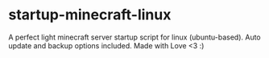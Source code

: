 # startup-minecraft-linux
A perfect light minecraft server startup script for linux (ubuntu-based). Auto update and backup options included. Made with Love &lt;3 :)
